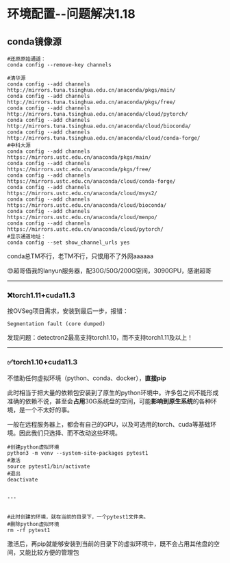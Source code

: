 # 环境配置--问题解决1.18

## conda镜像源

```shell
#还原原始通道：
conda config --remove-key channels

#清华源
conda config --add channels http://mirrors.tuna.tsinghua.edu.cn/anaconda/pkgs/main/
conda config --add channels http://mirrors.tuna.tsinghua.edu.cn/anaconda/pkgs/free/
conda config --add channels http://mirrors.tuna.tsinghua.edu.cn/anaconda/cloud/pytorch/
conda config --add channels http://mirrors.tuna.tsinghua.edu.cn/anaconda/cloud/bioconda/
conda config --add channels http://mirrors.tuna.tsinghua.edu.cn/anaconda/cloud/conda-forge/
#中科大源
conda config --add channels https://mirrors.ustc.edu.cn/anaconda/pkgs/main/
conda config --add channels https://mirrors.ustc.edu.cn/anaconda/pkgs/free/
conda config --add channels https://mirrors.ustc.edu.cn/anaconda/cloud/conda-forge/
conda config --add channels https://mirrors.ustc.edu.cn/anaconda/cloud/msys2/
conda config --add channels https://mirrors.ustc.edu.cn/anaconda/cloud/bioconda/
conda config --add channels https://mirrors.ustc.edu.cn/anaconda/cloud/menpo/
conda config --add channels https://mirrors.ustc.edu.cn/anaconda/cloud/pytorch/
#显示通道地址：
conda config --set show_channel_urls yes
```

conda总TM不行，老TM不行，只恨用不了外网aaaaaa

😍超哥借我的lanyun服务器，配30G/50G/200G空间，3090GPU，感谢超哥

---

### ❌torch1.11+cuda11.3

按OVSeg项目需求，安装到最后一步，报错：

```
Segmentation fault (core dumped)
```

发现问题：detectron2最高支持torch1.10，而不支持torch1.11及以上！

---

### ✅torch1.10+cuda11.3

不借助任何虚拟环境（python、conda、docker），**直接pip**

此时相当于把大量的依赖包安装到了原生的python环境中。许多包之间不能形成准确的依赖不说，甚至会**占用**30G系统盘的空间，可能**影响到原生系统**的各种环境，是一个不太好的事。

一般在远程服务器上，都会有自己的GPU，以及可选用的torch、cuda等基础环境。因此我们只选择、而不改动这些环境。

```shell
#创建python虚拟环境
python3 -m venv --system-site-packages pytest1
#激活
source pytest1/bin/activate
#退出
deactivate


---


#此时创建的环境，就在当前的目录下，一个pytest1文件夹。
#删除python虚拟环境
rm -rf pytest1
```

激活后，再pip就能够安装到当前的目录下的虚拟环境中，既不会占用其他盘的空间，又能比较方便的管理包
